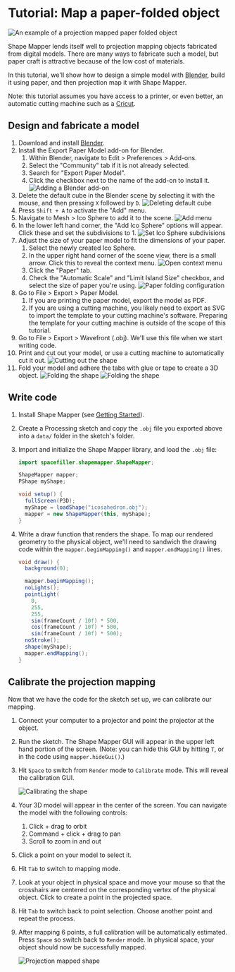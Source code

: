 # Tutorial: Map a paper-folded object

![An example of a projection mapped paper folded object](images/paper-folding-1.jpg)

Shape Mapper lends itself well to projection mapping objects fabricated from digital models. There are many ways to fabricate such a model, but paper craft is attractive because of the low cost of materials.

In this tutorial, we'll show how to design a simple model with [Blender](https://www.blender.org/), build it using paper, and then projection map it with Shape Mapper.

Note: this tutorial assumes you have access to a printer, or even better, an automatic cutting machine such as a [Cricut](https://cricut.com/).

## Design and fabricate a model

1.  Download and install [Blender](https://www.blender.org/).
2.  Install the Export Paper Model add-on for Blender.
    1.  Within Blender, navigate to Edit > Preferences > Add-ons.
    2.  Select the "Community" tab if it is not already selected.
    3.  Search for "Export Paper Model".
    4.  Click the checkbox next to the name of the add-on to install it.
        ![Adding a Blender add-on](images/paper-folding-2.png)
3.  Delete the default cube in the Blender scene by selecting it with the mouse, and then pressing `X` followed by `D`.
    ![Deleting default cube](images/paper-folding-3.png)
4.  Press `Shift + A` to activate the "Add" menu.
5.  Navigate to Mesh > Ico Sphere to add it to the scene.
    ![Add menu](images/paper-folding-4.png)
6.  In the lower left hand corner, the "Add Ico Sphere" options will appear. Click these and set the subdivisions to 1.
    ![Set Ico Sphere subdivisions](images/paper-folding-5.png)
7.  Adjust the size of your paper model to fit the dimensions of your paper.
    1.  Select the newly created Ico Sphere.
    2.  In the upper right hand corner of the scene view, there is a small arrow. Click this to reveal the context menu.
        ![Open context menu](images/paper-folding-6.gif)
    3.  Click the "Paper" tab.
    4.  Check the "Automatic Scale" and "Limit Island Size" checkbox, and select the size of paper you're using.
        ![Paper folding configuration](images/paper-folding-7.png)
8.  Go to File > Export > Paper Model.
    1.  If you are printing the paper model, export the model as PDF.
    2.  If you are using a cutting machine, you likely need to export as SVG to import the template to your cutting machine's software. Preparing the template for your cutting machine is outside of the scope of this tutorial.
9.  Go to File > Export > Wavefront (.obj). We'll use this file when we start writing code.
10. Print and cut out your model, or use a cutting machine to automatically cut it out.
    ![Cutting out the shape](images/paper-folding-8.gif)
11. Fold your model and adhere the tabs with glue or tape to create a 3D object.
    ![Folding the shape](paper-folding-9.jpg)
    ![Folding the shape](paper-folding-10.jpg)

## Write code

1.  Install Shape Mapper (see [Getting Started](tutorial-getting-started.md)).
2.  Create a Processing sketch and copy the `.obj` file you exported above into a `data/` folder in the sketch's folder.
3.  Import and initialize the Shape Mapper library, and load the `.obj` file:

    ``` java
    import spacefiller.shapemapper.ShapeMapper;

    ShapeMapper mapper;
    PShape myShape;

    void setup() {
      fullScreen(P3D);
      myShape = loadShape("icosahedron.obj");
      mapper = new ShapeMapper(this, myShape);
    }
    ```

4.  Write a draw function that renders the shape. To map our rendered geometry to the physical object, we'll need to sandwich the drawing code within the `mapper.beginMapping()` and `mapper.endMapping()` lines.

    ``` java
    void draw() {
      background(0);

      mapper.beginMapping();
      noLights();
      pointLight(
        0,
        255,
        255,
        sin(frameCount / 10f) * 500,
        cos(frameCount / 10f) * 500,
        sin(frameCount / 10f) * 500);  
      noStroke();
      shape(myShape);
      mapper.endMapping();
    }
    ```
## Calibrate the projection mapping

Now that we have the code for the sketch set up, we can calibrate our mapping.

1.  Connect your computer to a projector and point the projector at the object.
2.  Run the sketch. The Shape Mapper GUI will appear in the upper left hand portion of the screen. (Note: you can hide this GUI by hitting `T`, or in the code using `mapper.hideGui()`.)
3.  Hit `Space` to switch from `Render` mode to `Calibrate` mode. This will reveal the calibration GUI.

    ![Calibrating the shape](paper-folding-11.png)

4.  Your 3D model will appear in the center of the screen. You can navigate the model with the following controls:
    1.  Click + drag to orbit
    2.  Command + click + drag to pan
    3.  Scroll to zoom in and out
5.  Click a point on your model to select it.
6.  Hit `Tab` to switch to mapping mode.
7.  Look at your object in physical space and move your mouse so that the crosshairs are centered on the corresponding vertex of the physical object. Click to create a point in the projected space.
8.  Hit `Tab` to switch back to point selection. Choose another point and repeat the process.
9.  After mapping 6 points, a full calibration will be automatically estimated. Press `Space` so switch back to `Render` mode. In physical space, your object should now be successfully mapped.

    ![Projection mapped shape](paper-folding-12.gif)
